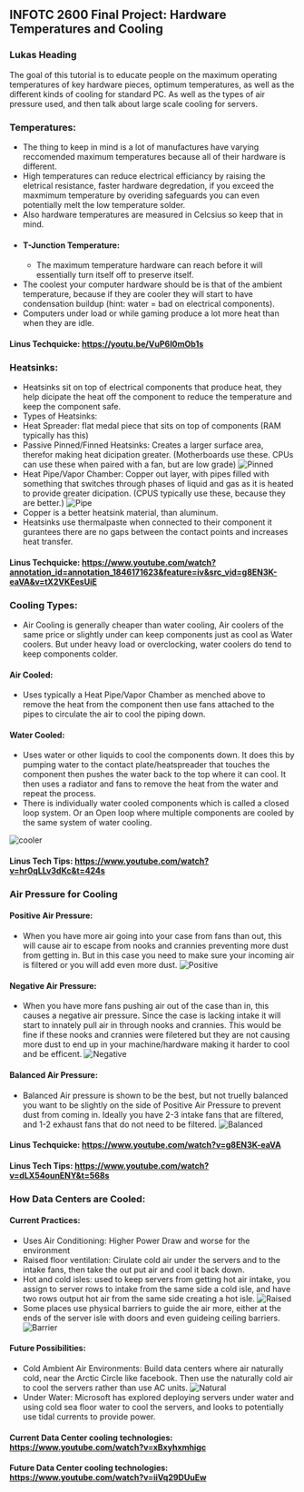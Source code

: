 ## INFOTC 2600 Final Project: Hardware Temperatures and Cooling
### Lukas Heading
The goal of this tutorial is to educate people on the maximum operating temperatures of key hardware pieces, optimum temperatures, as well as the different kinds of cooling for standard PC. As well as the types of air pressure used, and then talk about large scale cooling for servers.

### Temperatures:
* The thing to keep in mind is a lot of manufactures have varying reccomended maximum temperatures because all of their hardware is different. 
* High temperatures can reduce electrical efficiancy by raising the eletrical resistance, faster hardware degredation, if you exceed the maxmimum temperature by overiding safeguards you can even potentially melt the low temperature solder.
* Also hardware temperatures are measured in Celcsius so keep that in mind. 
* #### T-Junction Temperature:
  * The maximum temperature hardware can reach before it will essentially turn itself off to preserve itself.
* The coolest your computer hardware should be is that of the ambient temperature, because if they are cooler they will start to have condensation buildup (hint: water = bad on electrical components).
* Computers under load or while gaming produce a lot more heat than when they are idle.

#### Linus Techquicke: https://youtu.be/VuP6I0mOb1s

### Heatsinks:
* Heatsinks sit on top of electrical components that produce heat, they help dicipate the heat off the component to reduce the temperature and keep the component safe.
* Types of Heatsinks:
 * Heat Spreader: flat medal piece that sits on top of components (RAM typically has this)
 * Passive Pinned/Finned Heatsinks: Creates a larger surface area, therefor making heat dicipation greater. (Motherboards use these. CPUs can use these when paired with a fan, but are low grade)
![Pinned](https://github.com/Topguny/INFOTC2600FinalProject/blob/master/PinnedHeatSink.PNG)
 * Heat Pipe/Vapor Chamber: Copper out layer, with pipes filled with something that switches through phases of liquid and gas as it is heated to provide greater dicipation. (CPUS typically use these, because they are better.)
![Pipe](https://github.com/Topguny/INFOTC2600FinalProject/blob/master/HeatPipe.PNG)
* Copper is a better heatsink material, than aluminum.
* Heatsinks use thermalpaste when connected to their component it gurantees there are no gaps between the contact points and increases heat transfer.

#### Linus Techquicke: https://www.youtube.com/watch?annotation_id=annotation_1846171623&feature=iv&src_vid=g8EN3K-eaVA&v=tX2VKEesUiE

### Cooling Types:
* Air Cooling is generally cheaper than water cooling, Air coolers of the same price or slightly under can keep components just as cool as Water coolers. But under heavy load or overclocking, water coolers do tend to keep components colder.
#### Air Cooled:
* Uses typically a Heat Pipe/Vapor Chamber as menched above to remove the heat from the component then use fans attached to the pipes to circulate the air to cool the piping down.
#### Water Cooled:
* Uses water or other liquids to cool the components down. It does this by pumping water to the contact plate/heatspreader that touches the component then pushes the water back to the top where it can cool. It then uses a radiator and fans to remove the heat from the water and repeat the process.
 * There is individually water cooled components which is called a closed loop system. Or an Open loop where multiple components are cooled by the same system of water cooling.

![cooler](https://www.ukgamingcomputers.co.uk/images/articles/closedandopenloop.jpg)

#### Linus Tech Tips: https://www.youtube.com/watch?v=hr0qLLv3dKc&t=424s

### Air Pressure for Cooling
#### Positive Air Pressure:
* When you have more air going into your case from fans than out, this will cause air to escape from nooks and crannies preventing more dust from getting in. But in this case you need to make sure your incoming air is filtered or you will add even more dust.
![Positive](https://github.com/Topguny/INFOTC2600FinalProject/blob/master/PositiveAirPressure.PNG)

#### Negative Air Pressure:
* When you have more fans pushing air out of the case than in, this causes a negative air pressure. Since the case is lacking intake it will start to innately pull air in through nooks and crannies. This would be fine if these nooks and crannies were filetered but they are not causing more dust to end up in your machine/hardware making it harder to cool and be efficent.
![Negative](https://github.com/Topguny/INFOTC2600FinalProject/blob/master/NegativeAirPressure.PNG)

#### Balanced Air Pressure:
* Balanced Air pressure is shown to be the best, but not truelly balanced you want to be slightly on the side of Positive Air Pressure to prevent dust from coming in. Ideally you have 2-3 intake fans that are filtered, and 1-2 exhaust fans that do not need to be filtered. 
![Balanced](https://github.com/Topguny/INFOTC2600FinalProject/blob/master/BalancedAirPressure.PNG)

#### Linus Techquicke: https://www.youtube.com/watch?v=g8EN3K-eaVA
#### Linus Tech Tips: https://www.youtube.com/watch?v=dLX54ounENY&t=568s

### How Data Centers are Cooled:

#### Current Practices:
* Uses Air Conditioning: Higher Power Draw and worse for the environment
* Raised floor ventilation: Cirulate cold air under the servers and to the intake fans, then take the out put air and cool it back down.
* Hot and cold isles: used to keep servers from getting hot air intake, you assign to server rows to intake from the same side a cold isle, and have two rows output hot air from the same side creating a hot isle.
![Raised](https://github.com/Topguny/INFOTC2600FinalProject/blob/master/raisedfloor.PNG)
* Some places use physical barriers to guide the air more, either at the ends of the server isle with doors and even guideing ceiling barriers.
![Barrier](https://github.com/Topguny/INFOTC2600FinalProject/blob/master/barrier.PNG)
#### Future Possibilities:
* Cold Ambient Air Environments: Build data centers where air naturally cold, near the Arctic Circle like facebook. Then use the naturally cold air to cool the servers rather than use AC units.
![Natural](https://github.com/Topguny/INFOTC2600FinalProject/blob/master/FreeAndEvap.PNG)
* Under Water: Microsoft has explored deploying servers under water and using cold sea floor water to cool the servers, and looks to potentially use tidal currents to provide power.

#### Current Data Center cooling technologies: https://www.youtube.com/watch?v=xBxyhxmhigc
#### Future Data Center cooling technologies: https://www.youtube.com/watch?v=iiVq29DUuEw
